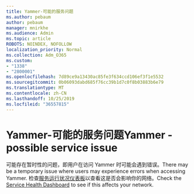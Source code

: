 ```yaml
---
title: Yammer-可能的服务问题
ms.author: pebaum
author: pebaum
manager: mnirkhe
ms.audience: Admin
ms.topic: article
ROBOTS: NOINDEX, NOFOLLOW
localization_priority: Normal
ms.collection: Adm_O365
ms.custom:
- "1338"
- "2800001"
ms.openlocfilehash: 7d89ce9a13430ac85fe3f634ccd106ef3f1e5532
ms.sourcegitcommit: 0b06093dabd685f76cc39b1d7c0f8b03883b6e79
ms.translationtype: MT
ms.contentlocale: zh-CN
ms.lasthandoff: 10/25/2019
ms.locfileid: "36557815"
---
```

# <a name="yammer---possible-service-issue"></a><span data-ttu-id="b831a-102">Yammer-可能的服务问题</span><span class="sxs-lookup"><span data-stu-id="b831a-102">Yammer - possible service issue</span></span>

<span data-ttu-id="b831a-103">可能存在暂时性的问题，即用户在访问 Yammer 时可能会遇到错误。</span><span class="sxs-lookup"><span data-stu-id="b831a-103">There may be a temporary issue where users may experience errors when accessing Yammer.</span></span> <span data-ttu-id="b831a-104">检查[服务运行状况仪表板](https://admin.microsoft.com/AdminPortal/Home#/servicehealth)以查看这是否会影响你的网络。</span><span class="sxs-lookup"><span data-stu-id="b831a-104">Check the [Service Health Dashboard](https://admin.microsoft.com/AdminPortal/Home#/servicehealth) to see if this affects your network.</span></span>
